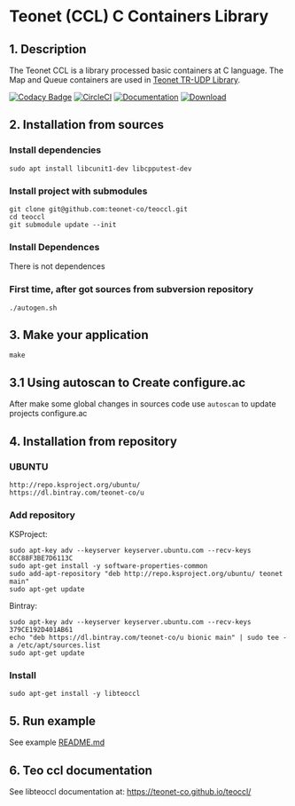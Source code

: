 # Teonet (CCL) C Containers Library

## 1. Description

The Teonet CCL is a library processed basic containers at C language. The Map and Queue containers are used in [Teonet TR-UDP Library](https://github.com/teonet-co/teonet/wikis/tr-udp).

[![Codacy Badge](https://api.codacy.com/project/badge/Grade/acb5567bad3244f09e96575cf3319516)](https://app.codacy.com/app/angelskieglazki/teoccl?utm_source=github.com&utm_medium=referral&utm_content=teonet-co/teoccl&utm_campaign=Badge_Grade_Dashboard)
[![CircleCI](https://circleci.com/gh/teonet-co/teonet.svg?style=svg&circle-token=d8827ba514cdb37c75565c8e8d7ebd275a0bc167)](https://circleci.com/gh/teonet-co/teoccl)
[![Documentation](https://codedocs.xyz/teonet-co/teoccl.svg)](https://teonet-co.github.io/teoccl/)
[![Download](https://api.bintray.com/packages/teonet-co/u/libteoccl/images/download.svg)](https://bintray.com/teonet-co/u/libteoccl0/_latestVersion)


## 2. Installation from sources

### Install dependencies

    sudo apt install libcunit1-dev libcpputest-dev

### Install project with submodules

    git clone git@github.com:teonet-co/teoccl.git
    cd teoccl
    git submodule update --init


### Install Dependences

There is not dependences


### First time, after got sources from subversion repository

    ./autogen.sh


## 3. Make your application 

    make


## 3.1 Using autoscan to Create configure.ac

After make some global changes in sources code use ```autoscan``` to update projects 
configure.ac


## 4. Installation from repository

### UBUNTU

    http://repo.ksproject.org/ubuntu/
    https://dl.bintray.com/teonet-co/u

### Add repository

KSProject:

    sudo apt-key adv --keyserver keyserver.ubuntu.com --recv-keys 8CC88F3BE7D6113C
    sudo apt-get install -y software-properties-common
    sudo add-apt-repository "deb http://repo.ksproject.org/ubuntu/ teonet main"
    sudo apt-get update

Bintray:

    sudo apt-key adv --keyserver keyserver.ubuntu.com --recv-keys 379CE192D401AB61
    echo "deb https://dl.bintray.com/teonet-co/u bionic main" | sudo tee -a /etc/apt/sources.list
    sudo apt-get update

### Install

    sudo apt-get install -y libteoccl

## 5. Run example

See example [README.md](examples/README.md)


## 6. Teo ccl documentation

See libteoccl documentation at: https://teonet-co.github.io/teoccl/
